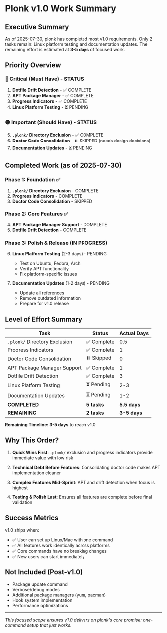 # Plonk v1.0 Work Summary

## Executive Summary

As of 2025-07-30, plonk has completed most v1.0 requirements. Only 2 tasks remain: Linux platform testing and documentation updates. The remaining effort is estimated at **3-5 days** of focused work.

## Priority Overview

### 🔴 Critical (Must Have) - STATUS
1. **Dotfile Drift Detection** - ✅ COMPLETE
2. **APT Package Manager** - ✅ COMPLETE
3. **Progress Indicators** - ✅ COMPLETE
4. **Linux Platform Testing** - ⏳ PENDING

### 🟡 Important (Should Have) - STATUS
5. **`.plonk/` Directory Exclusion** - ✅ COMPLETE
6. **Doctor Code Consolidation** - ⏸️ SKIPPED (needs design decisions)
7. **Documentation Updates** - ⏳ PENDING

## Completed Work (as of 2025-07-30)

### Phase 1: Foundation ✅
1. **`.plonk/` Directory Exclusion** - COMPLETE
2. **Progress Indicators** - COMPLETE
3. **Doctor Code Consolidation** - SKIPPED

### Phase 2: Core Features ✅
4. **APT Package Manager Support** - COMPLETE
5. **Dotfile Drift Detection** - COMPLETE

### Phase 3: Polish & Release (IN PROGRESS)
6. **Linux Platform Testing** (2-3 days) - PENDING
   - Test on Ubuntu, Fedora, Arch
   - Verify APT functionality
   - Fix platform-specific issues

7. **Documentation Updates** (1-2 days) - PENDING
   - Update all references
   - Remove outdated information
   - Prepare for v1.0 release

## Level of Effort Summary

| Task | Status | Actual Days |
|------|--------|-------------|
| `.plonk/` Directory Exclusion | ✅ Complete | 0.5 |
| Progress Indicators | ✅ Complete | 1 |
| Doctor Code Consolidation | ⏸️ Skipped | 0 |
| APT Package Manager Support | ✅ Complete | 1 |
| Dotfile Drift Detection | ✅ Complete | 3 |
| Linux Platform Testing | ⏳ Pending | 2-3 |
| Documentation Updates | ⏳ Pending | 1-2 |
| **COMPLETED** | **5 tasks** | **5.5 days** |
| **REMAINING** | **2 tasks** | **3-5 days** |

**Remaining Timeline: 3-5 days** to reach v1.0

## Why This Order?

1. **Quick Wins First**: `.plonk/` exclusion and progress indicators provide immediate value with low risk

2. **Technical Debt Before Features**: Consolidating doctor code makes APT implementation cleaner

3. **Complex Features Mid-Sprint**: APT and drift detection when focus is highest

4. **Testing & Polish Last**: Ensures all features are complete before final validation

## Success Metrics

v1.0 ships when:
- ✅ User can set up Linux/Mac with one command
- ✅ All features work identically across platforms
- ✅ Core commands have no breaking changes
- ✅ New users can start immediately

## Not Included (Post-v1.0)

- Package update command
- Verbose/debug modes
- Additional package managers (yum, pacman)
- Hook system implementation
- Performance optimizations

---

*This focused scope ensures v1.0 delivers on plonk's core promise: one-command setup that just works.*

